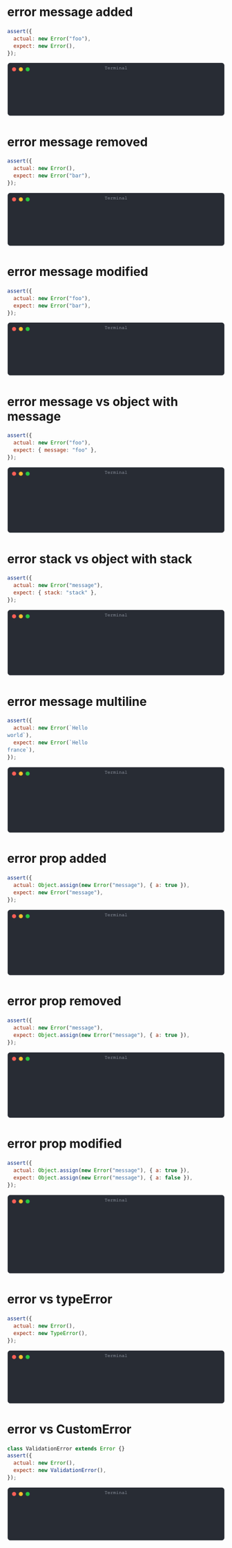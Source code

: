 # error message added

```js
assert({
  actual: new Error("foo"),
  expect: new Error(),
});
```

![img](<./error/error message added.svg>)

# error message removed

```js
assert({
  actual: new Error(),
  expect: new Error("bar"),
});
```

![img](<./error/error message removed.svg>)

# error message modified

```js
assert({
  actual: new Error("foo"),
  expect: new Error("bar"),
});
```

![img](<./error/error message modified.svg>)

# error message vs object with message

```js
assert({
  actual: new Error("foo"),
  expect: { message: "foo" },
});
```

![img](<./error/error message vs object with message.svg>)

# error stack vs object with stack

```js
assert({
  actual: new Error("message"),
  expect: { stack: "stack" },
});
```

![img](<./error/error stack vs object with stack.svg>)

# error message multiline

```js
assert({
  actual: new Error(`Hello
world`),
  expect: new Error(`Hello
france`),
});
```

![img](<./error/error message multiline.svg>)

# error prop added

```js
assert({
  actual: Object.assign(new Error("message"), { a: true }),
  expect: new Error("message"),
});
```

![img](<./error/error prop added.svg>)

# error prop removed

```js
assert({
  actual: new Error("message"),
  expect: Object.assign(new Error("message"), { a: true }),
});
```

![img](<./error/error prop removed.svg>)

# error prop modified

```js
assert({
  actual: Object.assign(new Error("message"), { a: true }),
  expect: Object.assign(new Error("message"), { a: false }),
});
```

![img](<./error/error prop modified.svg>)

# error vs typeError

```js
assert({
  actual: new Error(),
  expect: new TypeError(),
});
```

![img](<./error/error vs typeError.svg>)

# error vs CustomError

```js
class ValidationError extends Error {}
assert({
  actual: new Error(),
  expect: new ValidationError(),
});
```

![img](<./error/error vs CustomError.svg>)

